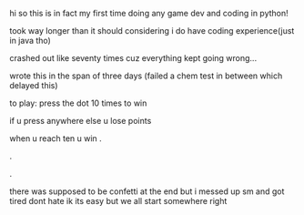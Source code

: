 hi so this is in fact my first time doing any game dev and coding in python!

took way longer than it should considering i do have coding experience(just in java tho)

crashed out like seventy times cuz everything kept going wrong...

wrote this in the span of three days (failed a chem test in between which delayed this)

to play: press the dot 10 times to win

if u press anywhere else u lose points

when u reach ten u win
.

.

.

there was supposed to be confetti at the end but i messed up sm and got tired
dont hate ik its easy but we all start somewhere right
